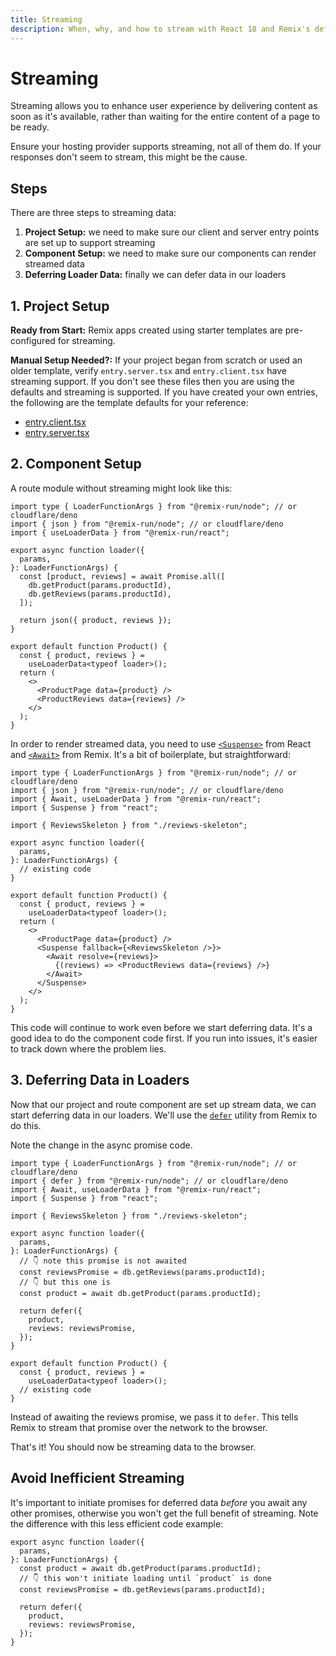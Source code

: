 ```yaml
---
title: Streaming
description: When, why, and how to stream with React 18 and Remix's deferred API.
---
```


# Streaming

Streaming allows you to enhance user experience by delivering content as soon as it's available, rather than waiting for the entire content of a page to be ready.

Ensure your hosting provider supports streaming, not all of them do. If your responses don't seem to stream, this might be the cause.

## Steps

There are three steps to streaming data:

1. **Project Setup:** we need to make sure our client and server entry points are set up to support streaming
2. **Component Setup:** we need to make sure our components can render streamed data
3. **Deferring Loader Data:** finally we can defer data in our loaders

## 1. Project Setup

**Ready from Start:** Remix apps created using starter templates are pre-configured for streaming.

**Manual Setup Needed?:** If your project began from scratch or used an older template, verify `entry.server.tsx` and `entry.client.tsx` have streaming support. If you don't see these files then you are using the defaults and streaming is supported. If you have created your own entries, the following are the template defaults for your reference:

- [entry.client.tsx][entry_client_tsx]
- [entry.server.tsx][entry_server_tsx]

## 2. Component Setup

A route module without streaming might look like this:

```tsx
import type { LoaderFunctionArgs } from "@remix-run/node"; // or cloudflare/deno
import { json } from "@remix-run/node"; // or cloudflare/deno
import { useLoaderData } from "@remix-run/react";

export async function loader({
  params,
}: LoaderFunctionArgs) {
  const [product, reviews] = await Promise.all([
    db.getProduct(params.productId),
    db.getReviews(params.productId),
  ]);

  return json({ product, reviews });
}

export default function Product() {
  const { product, reviews } =
    useLoaderData<typeof loader>();
  return (
    <>
      <ProductPage data={product} />
      <ProductReviews data={reviews} />
    </>
  );
}
```

In order to render streamed data, you need to use [`<Suspense>`][suspense_component] from React and [`<Await>`][await_component] from Remix. It's a bit of boilerplate, but straightforward:

```tsx lines=[3-4,20-24]
import type { LoaderFunctionArgs } from "@remix-run/node"; // or cloudflare/deno
import { json } from "@remix-run/node"; // or cloudflare/deno
import { Await, useLoaderData } from "@remix-run/react";
import { Suspense } from "react";

import { ReviewsSkeleton } from "./reviews-skeleton";

export async function loader({
  params,
}: LoaderFunctionArgs) {
  // existing code
}

export default function Product() {
  const { product, reviews } =
    useLoaderData<typeof loader>();
  return (
    <>
      <ProductPage data={product} />
      <Suspense fallback={<ReviewsSkeleton />}>
        <Await resolve={reviews}>
          {(reviews) => <ProductReviews data={reviews} />}
        </Await>
      </Suspense>
    </>
  );
}
```

This code will continue to work even before we start deferring data. It's a good idea to do the component code first. If you run into issues, it's easier to track down where the problem lies.

## 3. Deferring Data in Loaders

Now that our project and route component are set up stream data, we can start deferring data in our loaders. We'll use the [`defer`][defer] utility from Remix to do this.

Note the change in the async promise code.

```tsx lines=[2,11-19]
import type { LoaderFunctionArgs } from "@remix-run/node"; // or cloudflare/deno
import { defer } from "@remix-run/node"; // or cloudflare/deno
import { Await, useLoaderData } from "@remix-run/react";
import { Suspense } from "react";

import { ReviewsSkeleton } from "./reviews-skeleton";

export async function loader({
  params,
}: LoaderFunctionArgs) {
  // 👇 note this promise is not awaited
  const reviewsPromise = db.getReviews(params.productId);
  // 👇 but this one is
  const product = await db.getProduct(params.productId);

  return defer({
    product,
    reviews: reviewsPromise,
  });
}

export default function Product() {
  const { product, reviews } =
    useLoaderData<typeof loader>();
  // existing code
}
```

Instead of awaiting the reviews promise, we pass it to `defer`. This tells Remix to stream that promise over the network to the browser.

That's it! You should now be streaming data to the browser.

## Avoid Inefficient Streaming

It's important to initiate promises for deferred data _before_ you await any other promises, otherwise you won't get the full benefit of streaming. Note the difference with this less efficient code example:

```tsx bad
export async function loader({
  params,
}: LoaderFunctionArgs) {
  const product = await db.getProduct(params.productId);
  // 👇 this won't initiate loading until `product` is done
  const reviewsPromise = db.getReviews(params.productId);

  return defer({
    product,
    reviews: reviewsPromise,
  });
}
```

[entry_client_tsx]: https://github.com/remix-run/remix/blob/dev/packages/remix-dev/config/defaults/entry.client.tsx
[entry_server_tsx]: https://github.com/remix-run/remix/blob/dev/packages/remix-dev/config/defaults/entry.server.tsx
[suspense_component]: https://react.dev/reference/react/Suspense
[await_component]: ../components/await
[defer]: ../utils/defer
